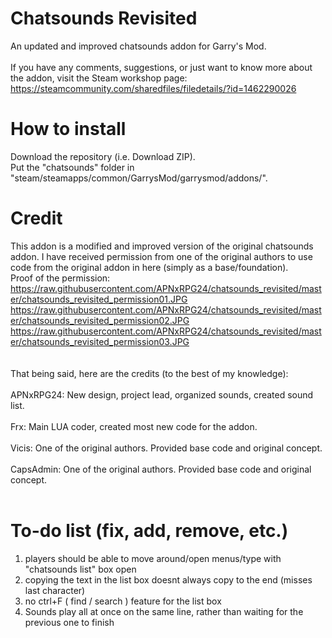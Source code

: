 # Chatsounds Revisited
An updated and improved chatsounds addon for Garry's Mod.</br></br>
If you have any comments, suggestions, or just want to know more about the addon, visit the Steam workshop page:</br>
https://steamcommunity.com/sharedfiles/filedetails/?id=1462290026
# How to install
Download the repository (i.e. Download ZIP).</br>
Put the "chatsounds" folder in "steam/steamapps/common/GarrysMod/garrysmod/addons/".
# Credit
This addon is a modified and improved version of the original chatsounds addon. I have received permission from one of the original authors to use code from the original addon in here (simply as a base/foundation).</br>
Proof of the permission:</br>
https://raw.githubusercontent.com/APNxRPG24/chatsounds_revisited/master/chatsounds_revisited_permission01.JPG</br>
https://raw.githubusercontent.com/APNxRPG24/chatsounds_revisited/master/chatsounds_revisited_permission02.JPG</br>
https://raw.githubusercontent.com/APNxRPG24/chatsounds_revisited/master/chatsounds_revisited_permission03.JPG</br></br></br>
That being said, here are the credits (to the best of my knowledge):</br></br>
APNxRPG24: New design, project lead, organized sounds, created sound list.</br></br>
Frx: Main LUA coder, created most new code for the addon.</br></br>
Vicis: One of the original authors. Provided base code and original concept.</br></br>
CapsAdmin: One of the original authors. Provided base code and original concept.</br></br>
# To-do list (fix, add, remove, etc.)
1) players should be able to move around/open menus/type with "chatsounds list" box open
2) copying the text in the list box doesnt always copy to the end (misses last character)
3) no ctrl+F ( find / search ) feature for the list box
4) Sounds play all at once on the same line, rather than waiting for the previous one to finish
